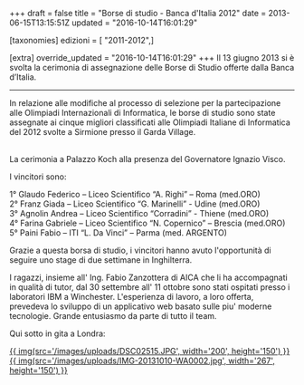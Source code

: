 +++
draft = false
title = "Borse di studio - Banca d'Italia 2012"
date = 2013-06-15T13:15:51Z
updated = "2016-10-14T16:01:29"

[taxonomies]
edizioni = [ "2011-2012",]

[extra]
override_updated = "2016-10-14T16:01:29"
+++
Il 13 giugno 2013 si è svolta la cerimonia di assegnazione delle Borse di Studio offerte dalla Banca d’Italia.

<div style="text-align: center;">

---

</div>
In relazione alle modifiche al processo di selezione per la partecipazione alle Olimpiadi Internazionali di Informatica, le borse di studio sono state assegnate ai cinque migliori classificati alle Olimpiadi Italiane di Informatica del 2012 svolte a Sirmione presso il Garda Village.

<br/> La cerimonia a Palazzo Koch alla presenza del Governatore Ignazio Visco.

I vincitori sono:

1° Glaudo Federico – Liceo Scientifico “A. Righi” – Roma (med.ORO)<br/> 2° Franz Giada – Liceo Scientifico “G. Marinelli” - Udine (med.ORO)<br/> 3° Agnolin Andrea – Liceo Scientifico “Corradini” - Thiene (med.ORO)<br/> 4° Farina Gabriele – Liceo Scientifico “N. Copernico” – Brescia (med.ORO)<br/> 5° Paini Fabio – ITI “L. Da Vinci” – Parma (med. ARGENTO)

Grazie a questa borsa di studio, i vincitori hanno avuto l'opportunità di seguire uno stage di due settimane in Inghilterra.

I ragazzi, insieme all' Ing. Fabio Zanzottera di AICA che li ha accompagnati in qualità di tutor, dal 30 settembre all' 11 ottobre sono stati ospitati presso i laboratori IBM a Winchester. L'esperienza di lavoro, a loro offerta, prevedeva lo sviluppo di un applicativo web basato sulle piu' moderne tecnologie. Grande entusiasmo da parte di tutto il team.

Qui sotto in gita a Londra:

[{{ img(src='/images/uploads/DSC02515.JPG', width='200', height='150') }}](/images/uploads/DSC02515.JPG)[{{ img(src='/images/uploads/IMG-20131010-WA0002.jpg', width='267', height='150') }}](/images/uploads/IMG-20131010-WA0002.jpg)

